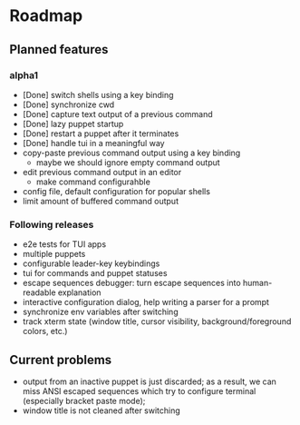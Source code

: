 # Roadmap

## Planned features

### alpha1
* [Done] switch shells using a key binding
* [Done] synchronize cwd 
* [Done] capture text output of a previous command
* [Done] lazy puppet startup
* [Done] restart a puppet after it terminates
* [Done] handle tui in a meaningful way
* copy-paste previous command output using a key binding
  * maybe we should ignore empty command output
* edit previous command output in an editor
  * make command configurahble
* config file, default configuration for popular shells
* limit amount of buffered command output

### Following releases
* e2e tests for TUI apps
* multiple puppets
* configurable leader-key keybindings
* tui for commands and puppet statuses
* escape sequences debugger: turn escape sequences into human-readable explanation
* interactive configuration dialog, help writing a parser for a prompt
* synchronize env variables after switching
* track xterm state (window title, cursor visibility, background/foreground colors, etc.)

## Current problems

* output from an inactive puppet is just discarded; as a result, we can miss ANSI
  escaped sequences which try to configure terminal (especially bracket paste
  mode);
* window title is not cleaned after switching
